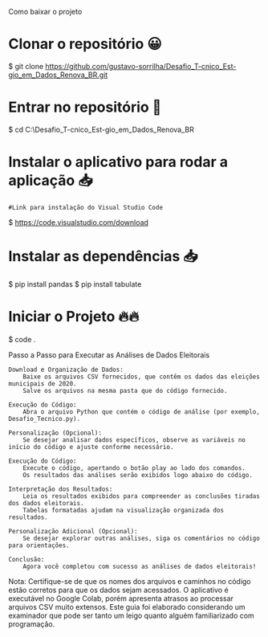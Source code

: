 Como baixar o projeto
  # Clonar o repositório 😀
  $ git clone https://github.com/gustavo-sorrilha/Desafio_T-cnico_Est-gio_em_Dados_Renova_BR.git

  # Entrar no repositório 💪
  $ cd C:\Desafio_T-cnico_Est-gio_em_Dados_Renova_BR

  # Instalar o aplicativo para rodar a aplicação 📥
    #Link para instalação do Visual Studio Code
  $ https://code.visualstudio.com/download


  # Instalar as dependências 📥
  $ pip install pandas
  $ pip install tabulate

  # Iniciar o Projeto 🔥🔥
  $ code . 


Passo a Passo para Executar as Análises de Dados Eleitorais

    Download e Organização de Dados:
        Baixe os arquivos CSV fornecidos, que contêm os dados das eleições municipais de 2020.
        Salve os arquivos na mesma pasta que do código fornecido.

    Execução do Código:
        Abra o arquivo Python que contém o código de análise (por exemplo, Desafio_Tecnico.py).

    Personalização (Opcional):
        Se desejar analisar dados específicos, observe as variáveis no início do código e ajuste conforme necessário.

    Execução do Código:
        Execute o código, apertando o botão play ao lado dos comandos.
        Os resultados das análises serão exibidos logo abaixo do código.

    Interpretação dos Resultados:
        Leia os resultados exibidos para compreender as conclusões tiradas dos dados eleitorais.
        Tabelas formatadas ajudam na visualização organizada dos resultados.

    Personalização Adicional (Opcional):
        Se desejar explorar outras análises, siga os comentários no código para orientações.

    Conclusão:
        Agora você completou com sucesso as análises de dados eleitorais!

Nota: Certifique-se de que os nomes dos arquivos e caminhos no código estão corretos para que os dados sejam acessados. O aplicativo é executável no Google Colab, porém apresenta atrasos ao processar arquivos CSV muito extensos. Este guia foi elaborado considerando um examinador que pode ser tanto um leigo quanto alguém familiarizado com programação.
